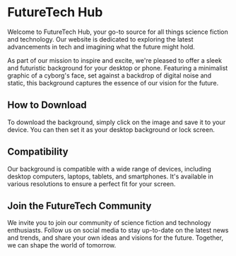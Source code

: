 <!--font:Poppins-->

# FutureTech Hub

Welcome to FutureTech Hub, your go-to source for all things science fiction and technology. Our website is dedicated to exploring the latest advancements in tech and imagining what the future might hold.

As part of our mission to inspire and excite, we're pleased to offer a sleek and futuristic background for your desktop or phone. Featuring a minimalist graphic of a cyborg's face, set against a backdrop of digital noise and static, this background captures the essence of our vision for the future.

## How to Download

To download the background, simply click on the image and save it to your device. You can then set it as your desktop background or lock screen.

## Compatibility

Our background is compatible with a wide range of devices, including desktop computers, laptops, tablets, and smartphones. It's available in various resolutions to ensure a perfect fit for your screen.

## Join the FutureTech Community

We invite you to join our community of science fiction and technology enthusiasts. Follow us on social media to stay up-to-date on the latest news and trends, and share your own ideas and visions for the future. Together, we can shape the world of tomorrow.

<!--

Write me markdown content of website with wallpaper:

"A wallpaper with a simple graphic of a cyborg's face, against a background of digital noise and static."

The header of the page should not be copy of the text but rather a real content of the website which is using this wallpaper.


---


# Cyborg Wallpaper

Decorate your desktop or phone with our sleek and futuristic cyborg wallpaper. Featuring a minimalist graphic of a cyborg's face, set against a backdrop of digital noise and static, this wallpaper is perfect for anyone who loves science fiction and technology.

## How to Download

To download the wallpaper, simply click on the image and save it to your device. You can then set it as your desktop background or lock screen.

## Compatibility

Our cyborg wallpaper is compatible with a wide range of devices, including desktop computers, laptops, tablets, and smartphones. It's available in various resolutions to ensure a perfect fit for your screen.

## Share with Friends

If you love our cyborg wallpaper, why not share it with your friends? Simply send them a link to our website, and they can download the wallpaper for themselves. Don't forget to follow us on social media for more awesome wallpapers and updates!


---


Heading should not include word "wallpaper". The website should not be about the wallpaper itself, wallpaper is just a related background, rewrite whole content.


---


# FutureTech Hub

Welcome to FutureTech Hub, your go-to source for all things science fiction and technology. Our website is dedicated to exploring the latest advancements in tech and imagining what the future might hold.

As part of our mission to inspire and excite, we're pleased to offer a sleek and futuristic background for your desktop or phone. Featuring a minimalist graphic of a cyborg's face, set against a backdrop of digital noise and static, this background captures the essence of our vision for the future.

## How to Download

To download the background, simply click on the image and save it to your device. You can then set it as your desktop background or lock screen.

## Compatibility

Our background is compatible with a wide range of devices, including desktop computers, laptops, tablets, and smartphones. It's available in various resolutions to ensure a perfect fit for your screen.

## Join the FutureTech Community

We invite you to join our community of science fiction and technology enthusiasts. Follow us on social media to stay up-to-date on the latest news and trends, and share your own ideas and visions for the future. Together, we can shape the world of tomorrow.


---


Write me a Google font which is best fitting for the website.

Pick from the list:
- Playfair Display
- IBM Plex Sans
- Roboto
- Lobster
- Dancing Script
- Open Sans
- Great Vibes
- Orbitron
- Poppins
- Alegreya
- Montserrat
- Exo 2
- Raleway
- Futura
- Lato
- Barlow Condensed
- Inter


Write just the font name nothing else.


---


Poppins

-->
